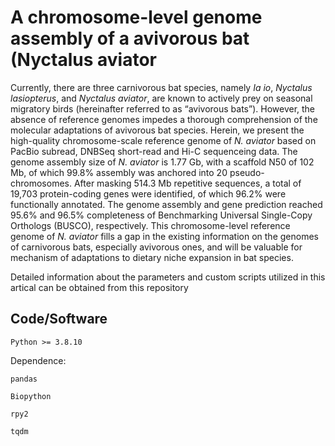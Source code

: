 # A chromosome-level genome assembly of a avivorous bat (Nyctalus aviator

Currently, there are three carnivorous bat species, namely *Ia io*, *Nyctalus lasiopterus*, and *Nyctalus aviator*, are known to actively prey on seasonal migratory birds (hereinafter referred to as “avivorous bats”). However, the absence of reference genomes impedes a thorough comprehension of the molecular adaptations of avivorous bat species. Herein, we present the high-quality chromosome-scale reference genome of *N. aviator* based on PacBio subread, DNBSeq short-read and Hi-C sequenceing data. The genome assembly size of *N. aviator* is 1.77 Gb, with a scaffold N50 of 102 Mb, of which 99.8% assembly was  anchored into 20 pseudo-chromosomes. After masking 514.3 Mb repetitive sequences, a total of 19,703 protein-coding genes were identified, of which 96.2% were functionally annotated. The genome assembly and gene prediction reached 95.6% and 96.5% completeness of Benchmarking Universal Single-Copy Orthologs (BUSCO), respectively. This chromosome-level reference genome of *N. aviator* fills a gap in the existing information on the genomes of carnivorous bats, especially avivorous ones, and will be valuable for mechanism of adaptations to dietary niche expansion in bat species.

Detailed information about the parameters and custom scripts utilized in this artical can be obtained from this repository 

## Code/Software

`Python >= 3.8.10`

Dependence:

`pandas`

`Biopython`

`rpy2`

`tqdm`

